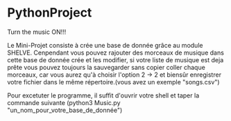 # PythonProject
Turn the music ON!!!

Le Mini-Projet consiste à crée une base de donnée grâce au module SHELVE.
Cenpendant vous pouvez rajouter des morceaux de musique dans cette base de donnée crée et les modifier, si votre liste de musique est deja prête vous pouvez toujours
la sauvegarder sans copier coller chaque morceaux, car vous aurez qu'à choisir l'option 2 -> 2 et biensûr enregistrer votre fichier dans le même répertoire.(vous avez un exemple "songs.csv")

Pour excetuter le programme, il suffit d'ouvrir votre shell et taper la commande suivante (python3 Music.py "un_nom_pour_votre_base_de_donnée") 
